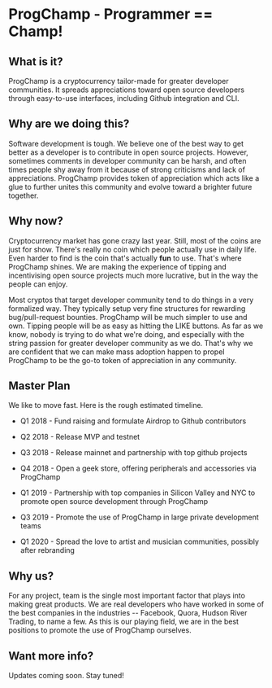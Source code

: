 # ProgChamp - Programmer == Champ!

## What is it?

ProgChamp is a cryptocurrency tailor-made for greater developer communities. It spreads appreciations toward open source developers through easy-to-use interfaces, including Github integration and CLI.

## Why are we doing this?

Software development is tough. We believe one of the best way to get better as a developer is to contribute in open source projects. However, sometimes comments in developer community can be harsh, and often times people shy away from it because of strong criticisms and lack of appreciations. ProgChamp provides token of appreciation which acts like a glue to further unites this community and evolve toward a brighter future together.

## Why now?

Cryptocurrency market has gone crazy last year. Still, most of the coins are just for show. There's really no coin which people actually use in daily life. Even harder to find is the coin that's actually **fun** to use. That's where ProgChamp shines. We are making the experience of tipping and incentivising open source projects much more lucrative, but in the way the people can enjoy.

Most cryptos that target developer community tend to do things in a very formalized way. They typically setup very fine structures for rewarding bug/pull-request bounties. ProgChamp will be much simpler to use and own. Tipping people will be as easy as hitting the LIKE buttons. As far as we know, nobody is trying to do what we're doing, and especially with the string passion for greater developer community as we do. That's why we are confident that we can make mass adoption happen to propel ProgChamp to be the go-to token of appreciation in any community.

## Master Plan

We like to move fast. Here is the rough estimated timeline.

- Q1 2018 - Fund raising and formulate Airdrop to Github contributors
- Q2 2018 - Release MVP and testnet
- Q3 2018 - Release mainnet and partnership with top github projects
- Q4 2018 - Open a geek store, offering peripherals and accessories via ProgChamp

- Q1 2019 - Partnership with top companies in Silicon Valley and NYC to promote open source development through ProgChamp
- Q3 2019 - Promote the use of ProgChamp in large private development teams

- Q1 2020 - Spread the love to artist and musician communities, possibly after rebranding

## Why us?

For any project, team is the single most important factor that plays into making great products. We are real developers who have worked in some of the best companies in the industries -- Facebook, Quora, Hudson River Trading, to name a few. As this is our playing field, we are in the best positions to promote the use of ProgChamp ourselves.

## Want more info?

Updates coming soon. Stay tuned!
